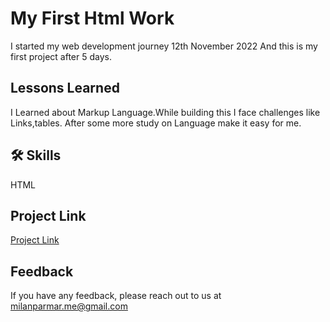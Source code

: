 
# My First Html Work

  I started my web development journey 12th November 2022 And this is my first project after 5 days.
   
    


## Lessons Learned

I Learned about Markup Language.While building this I
face challenges like Links,tables. After some more study on Language make it easy for me. 
  
## 🛠 Skills
 HTML


## Project Link

[Project Link](https://first-html-site.netlify.app)


## Feedback

If you have any feedback, please reach out to us at milanparmar.me@gmail.com

